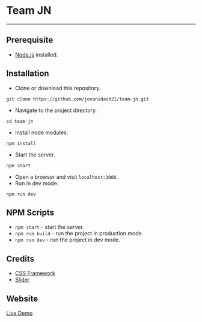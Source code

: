 # Team JN
---

## Prerequisite
* [Node.js](https://nodejs.org/en/) installed.

## Installation
* Clone or download this repository.
```
git clone https://github.com/jovanidash21/team-jn.git
```
* Navigate to the project directory.
```
cd team-jn
```
* Install node modules.
```
npm install
```
* Start the server.
```
npm start
```
* Open a browser and visit ```localhost:3000```.
* Run in dev mode.
```
npm run dev
```

## NPM Scripts
* ```npm start``` - start the server.
* ```npm run build``` - run the project in production mode.
* ```npm run dev``` - run the project in dev mode.

## Credits
- [CSS Framework](http://bulma.io/)
- [Slider](http://jquery.malsup.com/cycle2/)

## Website
[Live Demo](https://team-jn-jovanidash21.herokuapp.com/)
